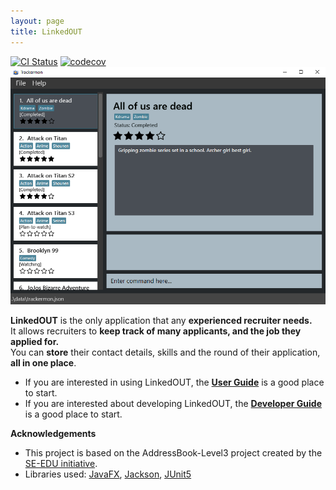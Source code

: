 ```yaml
---
layout: page
title: LinkedOUT
---
```


[![CI Status](https://github.com/se-edu/addressbook-level3/workflows/Java%20CI/badge.svg)](https://github.com/AY2122S2-CS2103T-T09-2/tp/actions)
[![codecov](https://codecov.io/gh/AY2122S2-CS2103T-T09-2/tp/branch/master/graph/badge.svg?token=NA0PQMXOE5)](https://codecov.io/gh/AY2122S2-CS2103T-T09-2/tp)
![Ui](images/Ui.png)

**LinkedOUT** is the only application that any **experienced recruiter needs.** \
It allows recruiters to **keep track of many applicants, and the job they applied for.** \
You can **store** their contact details, skills and the round of their application, **all in one place**.

* If you are interested in using LinkedOUT, the [**User Guide**](UserGuide.html) is a good place to start.
* If you are interested about developing LinkedOUT, the [**Developer Guide**](DeveloperGuide.html) is a good place to start.


**Acknowledgements**
* This project is based on the AddressBook-Level3 project created by the [SE-EDU initiative](https://se-education.org).
* Libraries used: [JavaFX](https://openjfx.io/), [Jackson](https://github.com/FasterXML/jackson), [JUnit5](https://github.com/junit-team/junit5)
